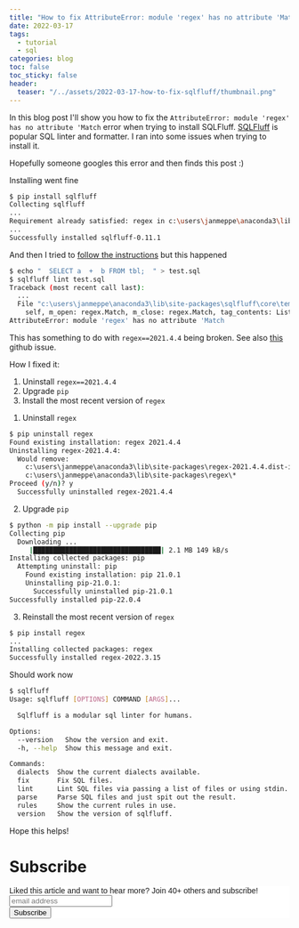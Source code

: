 ```yaml
---
title: "How to fix AttributeError: module 'regex' has no attribute 'Match' for SQLFluff"
date: 2022-03-17
tags:
  - tutorial
  - sql
categories: blog
toc: false
toc_sticky: false
header:
  teaser: "/../assets/2022-03-17-how-to-fix-sqlfluff/thumbnail.png"
---
```


In this blog post I'll show you how to fix the `AttributeError: module 'regex' has no attribute 'Match` error when trying to install SQLFluff. 
[SQLFluff](https://www.sqlfluff.com/) is popular SQL linter and formatter. I ran into some issues when trying to install it. 

Hopefully someone googles this error and then finds this post :)

Installing went fine

```bash
$ pip install sqlfluff
Collecting sqlfluff
...
Requirement already satisfied: regex in c:\users\janmeppe\anaconda3\lib\site-packages (from sqlfluff) (2021.4.4)
...
Successfully installed sqlfluff-0.11.1
```

And then I tried to [follow the instructions](https://docs.sqlfluff.com/en/stable/gettingstarted.html) but this happened

```bash
$ echo "  SELECT a  +  b FROM tbl;  " > test.sql
$ sqlfluff lint test.sql
Traceback (most recent call last):
  ...
  File "c:\users\janmeppe\anaconda3\lib\site-packages\sqlfluff\core\templaters\slicers\tracer.py", line 389, in JinjaAnalyzer
    self, m_open: regex.Match, m_close: regex.Match, tag_contents: List[str]
AttributeError: module 'regex' has no attribute 'Match
```

This has something to do with `regex==2021.4.4` being broken. See also [this](https://www.google.com/url?q=https://github.com/psf/black/issues/2623&sa=D&source=docs&ust=1647511821565077&usg=AOvVaw3rKnin_DAvlcN0R8paIPmX) github issue. 

How I fixed it:
1. Uninstall `regex==2021.4.4`
2. Upgrade `pip`
3. Install the most recent version of `regex`

1) Uninstall `regex`

```bash
$ pip uninstall regex
Found existing installation: regex 2021.4.4
Uninstalling regex-2021.4.4:
  Would remove:
    c:\users\janmeppe\anaconda3\lib\site-packages\regex-2021.4.4.dist-info\*
    c:\users\janmeppe\anaconda3\lib\site-packages\regex\*
Proceed (y/n)? y
  Successfully uninstalled regex-2021.4.4
```

2) Upgrade `pip`

```bash
$ python -m pip install --upgrade pip
Collecting pip
  Downloading ...
     |████████████████████████████████| 2.1 MB 149 kB/s
Installing collected packages: pip
  Attempting uninstall: pip
    Found existing installation: pip 21.0.1
    Uninstalling pip-21.0.1:
      Successfully uninstalled pip-21.0.1
Successfully installed pip-22.0.4
```

3) Reinstall the most recent version of `regex`

```bash
$ pip install regex
...
Installing collected packages: regex
Successfully installed regex-2022.3.15
```

Should work now

```bash
$ sqlfluff
Usage: sqlfluff [OPTIONS] COMMAND [ARGS]...

  Sqlfluff is a modular sql linter for humans.

Options:
  --version   Show the version and exit.
  -h, --help  Show this message and exit.

Commands:
  dialects  Show the current dialects available.
  fix       Fix SQL files.
  lint      Lint SQL files via passing a list of files or using stdin.
  parse     Parse SQL files and just spit out the result.
  rules     Show the current rules in use.
  version   Show the version of sqlfluff.
```

Hope this helps!

<!-- https://longqian.me/2017/02/09/github-jekyll-tag/ -->

# Subscribe

<!-- Begin Mailchimp Signup Form -->
<link href="//cdn-images.mailchimp.com/embedcode/horizontal-slim-10_7.css" rel="stylesheet" type="text/css">
<style type="text/css">
  #mc_embed_signup{background:#fff; clear:left; font:14px Helvetica,Arial,sans-serif; width:100%;}
  /* Add your own Mailchimp form style overrides in your site stylesheet or in this style block.
     We recommend moving this block and the preceding CSS link to the HEAD of your HTML file. */
</style>
<div id="mc_embed_signup">
<form action="https://gmail.us3.list-manage.com/subscribe/post?u=92fe86c389878585bc87837e8&amp;id=50543deff9" method="post" id="mc-embedded-subscribe-form" name="mc-embedded-subscribe-form" class="validate" target="_blank" novalidate>
    <div id="mc_embed_signup_scroll">
  <label for="mce-EMAIL">Liked this article and want to hear more? Join 40+ others and subscribe!</label>
  <input type="email" value="" name="EMAIL" class="email" id="mce-EMAIL" placeholder="email address" required>
    <!-- real people should not fill this in and expect good things - do not remove this or risk form bot signups-->
    <div style="position: absolute; left: -5000px;" aria-hidden="true"><input type="text" name="b_92fe86c389878585bc87837e8_50543deff9" tabindex="-1" value=""></div>
    <div class="clear"><input type="submit" value="Subscribe" name="subscribe" id="mc-embedded-subscribe" class="button"></div>
    </div>
</form>
</div>
<!--End mc_embed_signup-->
